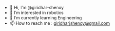 - 👋 Hi, I’m @giridhar-shenoy
- 👀 I’m interested in robotics
- 🌱 I’m currently learning Engineering
- 📫 How to reach me : giridharjshenoy@gmail.com

<!---
giridhar-shenoy/giridhar-shenoy is a ✨ special ✨ repository because its `README.md` (this file) appears on your GitHub profile.
You can click the Preview link to take a look at your changes.
--->
